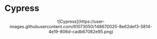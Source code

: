 # Cypress

<p align="center">
  ![Cypress](https://user-images.githubusercontent.com/61073050/148670025-8e62def3-5814-4e19-806d-cadb67082e95.png)
</p>




